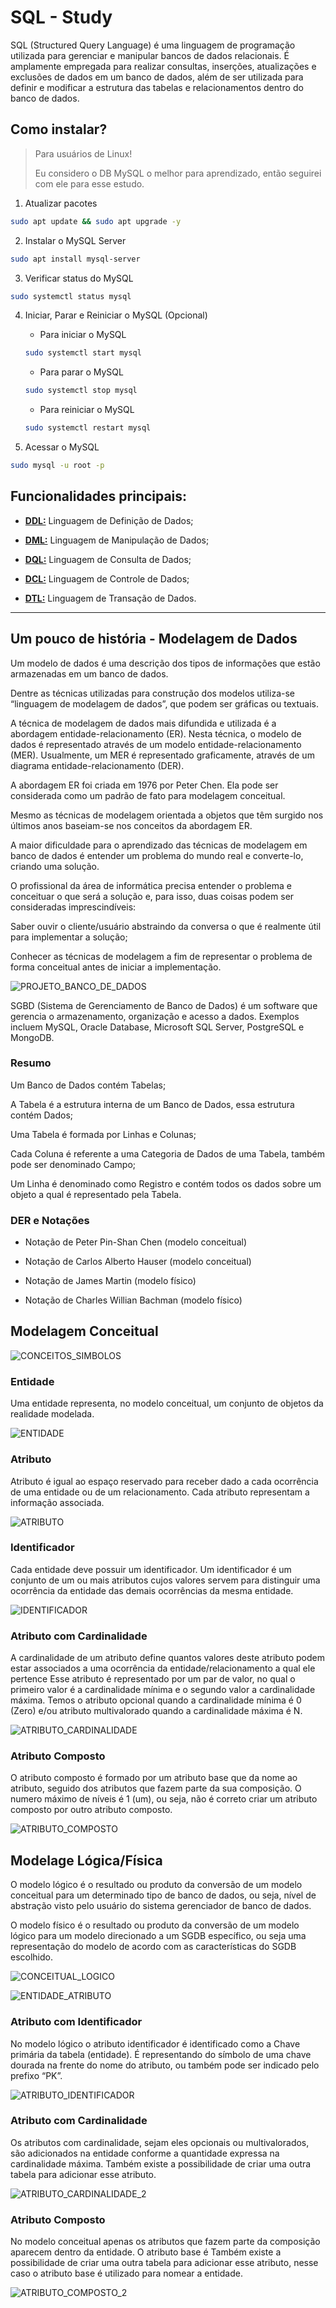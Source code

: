 # SQL - Study

SQL (Structured Query Language) é uma linguagem de programação utilizada para gerenciar e manipular bancos de dados relacionais. É amplamente empregada para realizar consultas, inserções, atualizações e exclusões de dados em um banco de dados, além de ser utilizada para definir e modificar a estrutura das tabelas e relacionamentos dentro do banco de dados.

## Como instalar?

> Para usuários de Linux!
>
> Eu considero o DB MySQL o melhor para aprendizado, então seguirei com ele para esse estudo.

1. Atualizar pacotes

```bash
sudo apt update && sudo apt upgrade -y
```

2. Instalar o MySQL Server

```bash
sudo apt install mysql-server
```

3. Verificar status do MySQL

```bash
sudo systemctl status mysql
```

4. Iniciar, Parar e Reiniciar o MySQL (Opcional)

    - Para iniciar o MySQL

    ```bash
    sudo systemctl start mysql
    ```

    - Para parar o MySQL

    ```bash
    sudo systemctl stop mysql
    ```

    - Para reiniciar o MySQL

    ```bash
    sudo systemctl restart mysql
    ```

5. Acessar o MySQL

```bash
sudo mysql -u root -p
```

## Funcionalidades principais:

- **[DDL:](docs/DDL.md)** Linguagem de Definição de Dados;

- **[DML:](docs/DML.md)** Linguagem de Manipulação de Dados;

- **[DQL:](docs/DQL.md)** Linguagem de Consulta de Dados;

- **[DCL:](docs/DCL.md)** Linguagem de Controle de Dados;

- **[DTL:](docs/DTL.md)** Linguagem de Transação de Dados.

---

## Um pouco de história - Modelagem de Dados

Um modelo de dados é uma descrição dos tipos de informações que estão armazenadas em um banco de dados.

Dentre as técnicas utilizadas para construção dos modelos utiliza-se “linguagem de modelagem de dados”, que podem ser gráficas ou textuais.

A técnica de modelagem de dados mais difundida e utilizada é a abordagem entidade-relacionamento (ER). Nesta técnica, o modelo de dados é representado através de um modelo entidade-relacionamento (MER). Usualmente, um MER é representado graficamente, através de um diagrama entidade-relacionamento (DER). 

A abordagem ER foi criada em 1976 por Peter Chen. Ela pode ser considerada como um padrão de fato para modelagem conceitual.

Mesmo as técnicas de modelagem orientada a objetos que têm surgido nos últimos anos baseiam-se nos conceitos da abordagem ER.

A maior dificuldade para o aprendizado das técnicas de modelagem em banco de dados é entender um problema do mundo real e converte-lo, criando uma solução.

O profissional da área de informática precisa entender o problema e conceituar o que será a solução e, para isso, duas coisas podem ser consideradas imprescindíveis: 

Saber ouvir o cliente/usuário abstraindo da conversa o que é realmente útil para implementar a solução;

Conhecer as técnicas de modelagem a fim de representar o problema de forma conceitual antes de iniciar a implementação.

![PROJETO_BANCO_DE_DADOS](./imgs/README/PROJETO_BANCO_DE_DADOS.png)

SGBD (Sistema de Gerenciamento de Banco de Dados) é um software que gerencia o armazenamento, organização e acesso a dados. Exemplos incluem MySQL, Oracle Database, Microsoft SQL Server, PostgreSQL e MongoDB.

### Resumo

Um Banco de Dados contém Tabelas;

A Tabela é a estrutura interna de um Banco de Dados, essa estrutura contém Dados;

Uma Tabela é formada por Linhas e Colunas;

Cada Coluna é referente a uma Categoria de Dados de uma Tabela, também pode ser denominado Campo; 

Um Linha é denominado como Registro e contém todos os dados sobre um objeto a qual é representado pela Tabela.

### DER e Notações

- Notação de Peter Pin-Shan Chen (modelo conceitual)

- Notação de Carlos Alberto Hauser (modelo conceitual)

- Notação de James Martin (modelo físico)

- Notação de Charles Willian Bachman (modelo físico)

## Modelagem Conceitual

![CONCEITOS_SIMBOLOS](./imgs/README/CONCEITOS_SIMBOLOS.png)

### Entidade

Uma entidade representa, no modelo conceitual, um conjunto de objetos da realidade modelada.

![ENTIDADE](./imgs/README/ENTIDADE.png)

### Atributo

Atributo é igual ao espaço reservado para receber dado a cada ocorrência de uma entidade ou de um relacionamento. Cada atributo representam a informação associada.

![ATRIBUTO](./imgs/README/ATRIBUTO.png)

### Identificador

Cada entidade deve possuir um identificador. Um identificador é um conjunto de um ou mais atributos cujos valores servem para distinguir uma ocorrência da entidade das demais ocorrências da mesma entidade.

![IDENTIFICADOR](./imgs/README/IDENTIFICADOR.png)

### Atributo com Cardinalidade

A cardinalidade de um atributo define quantos valores deste atributo podem estar associados a uma ocorrência da entidade/relacionamento a qual ele pertence Esse atributo é representado por um par de valor, no qual o primeiro valor é a cardinalidade mínima e o segundo valor a cardinalidade máxima. Temos o atributo opcional quando a cardinalidade mínima é 0 (Zero) e/ou atributo multivalorado quando a cardinalidade máxima é N.

![ATRIBUTO_CARDINALIDADE](./imgs/README/ATRIBUTO_CARDINALIDADE.png)

### Atributo Composto

O atributo composto é formado por um atributo base que da nome ao atributo, seguido dos atributos que fazem parte da sua composição. O numero máximo de níveis é 1 (um), ou seja, não é correto criar um atributo composto por outro atributo composto.

![ATRIBUTO_COMPOSTO](./imgs/README/ATRIBUTO_COMPOSTO.png)

## Modelage Lógica/Física

O modelo lógico é o resultado ou produto da conversão de um modelo conceitual para um determinado tipo de banco de dados, ou seja, nível de abstração visto pelo usuário do sistema gerenciador de banco de dados.

O modelo físico é o resultado ou produto da conversão de um modelo lógico para um modelo direcionado a um SGDB específico, ou seja uma representação do modelo de acordo com as características do SGDB escolhido.

![CONCEITUAL_LOGICO](./imgs/README/CONCEITUAL_LOGICO.png)

![ENTIDADE_ATRIBUTO](./imgs/README/ENTIDADE_ATRIBUTO.png)

### Atributo com Identificador

No modelo lógico o atributo identificador é identificado como a Chave primária da tabela (entidade). É representando do símbolo de uma chave dourada na frente do nome do atributo, ou também pode ser indicado pelo prefixo “PK”.

![ATRIBUTO_IDENTIFICADOR](./imgs/README/ATRIBUTO_IDENTIFICADOR.png)

### Atributo com Cardinalidade

Os atributos com cardinalidade, sejam eles opcionais ou multivalorados, são adicionados na entidade conforme a quantidade expressa na cardinalidade máxima. Também existe a possibilidade de criar uma outra tabela para adicionar esse atributo.

![ATRIBUTO_CARDINALIDADE_2](./imgs/README/ATRIBUTO_CARDINALIDADE_2.png)

### Atributo Composto

No modelo conceitual apenas os atributos que fazem parte da composição aparecem dentro da entidade. O atributo base é Também existe a possibilidade de criar uma outra tabela para adicionar esse atributo, nesse caso o atributo base é utilizado para nomear a entidade.

![ATRIBUTO_COMPOSTO_2](./imgs/README/ATRIBUTO_COMPOSTO_2.png)